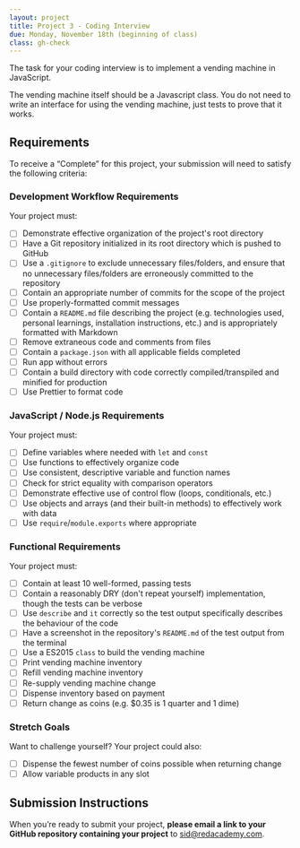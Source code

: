 ```yaml
---
layout: project
title: Project 3 - Coding Interview
due: Monday, November 18th (beginning of class)
class: gh-check
---
```


The task for your coding interview is to implement a vending machine in JavaScript.

The vending machine itself should be a Javascript class. You do not need to write an interface for using the vending machine, just tests to prove that it works.

## Requirements

To receive a “Complete” for this project, your submission will need to satisfy the following criteria:

### Development Workflow Requirements

Your project must:

- [ ] Demonstrate effective organization of the project's root directory
- [ ] Have a Git repository initialized in its root directory which is pushed to GitHub
- [ ] Use a `.gitignore` to exclude unnecessary files/folders, and ensure that no unnecessary files/folders are erroneously committed to the repository
- [ ] Contain an appropriate number of commits for the scope of the project
- [ ] Use properly-formatted commit messages
- [ ] Contain a `README.md` file describing the project (e.g. technologies used, personal learnings, installation instructions, etc.) and is appropriately formatted with Markdown
- [ ] Remove extraneous code and comments from files
- [ ] Contain a `package.json` with all applicable fields completed
- [ ] Run app without errors
- [ ] Contain a build directory with code correctly compiled/transpiled and minified for production
- [ ] Use Prettier to format code

### JavaScript / Node.js Requirements

Your project must:

- [ ] Define variables where needed with `let` and `const`
- [ ] Use functions to effectively organize code
- [ ] Use consistent, descriptive variable and function names
- [ ] Check for strict equality with comparison operators
- [ ] Demonstrate effective use of control flow (loops, conditionals, etc.)
- [ ] Use objects and arrays (and their built-in methods) to effectively work with data
- [ ] Use `require`/`module.exports` where appropriate

### Functional Requirements

Your project must:

- [ ] Contain at least 10 well-formed, passing tests
- [ ] Contain a reasonably DRY (don't repeat yourself) implementation, though the tests can be verbose
- [ ] Use `describe` and `it` correctly so the test output specifically describes the behaviour of the code
- [ ] Have a screenshot in the repository's `README.md` of the test output from the terminal
- [ ] Use a ES2015 `class` to build the vending machine
- [ ] Print vending machine inventory
- [ ] Refill vending machine inventory
- [ ] Re-supply vending machine change
- [ ] Dispense inventory based on payment
- [ ] Return change as coins (e.g. \$0.35 is 1 quarter and 1 dime)

### Stretch Goals

Want to challenge yourself? Your project could also:

- [ ] Dispense the fewest number of coins possible when returning change
- [ ] Allow variable products in any slot

## Submission Instructions

When you’re ready to submit your project, **please email a link to your GitHub repository containing your project** to sid@redacademy.com.

